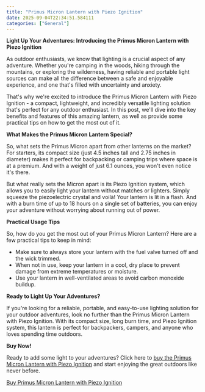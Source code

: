 ```yaml
---
title: "Primus Micron Lantern with Piezo Ignition"
date: 2025-09-04T22:34:51.584111
categories: ["General"]
---
```

**Light Up Your Adventures: Introducing the Primus Micron Lantern with Piezo Ignition**

As outdoor enthusiasts, we know that lighting is a crucial aspect of any adventure. Whether you're camping in the woods, hiking through the mountains, or exploring the wilderness, having reliable and portable light sources can make all the difference between a safe and enjoyable experience, and one that's filled with uncertainty and anxiety.

That's why we're excited to introduce the Primus Micron Lantern with Piezo Ignition - a compact, lightweight, and incredibly versatile lighting solution that's perfect for any outdoor enthusiast. In this post, we'll dive into the key benefits and features of this amazing lantern, as well as provide some practical tips on how to get the most out of it.

**What Makes the Primus Micron Lantern Special?**

So, what sets the Primus Micron apart from other lanterns on the market? For starters, its compact size (just 4.5 inches tall and 2.75 inches in diameter) makes it perfect for backpacking or camping trips where space is at a premium. And with a weight of just 6.1 ounces, you won't even notice it's there.

But what really sets the Micron apart is its Piezo Ignition system, which allows you to easily light your lantern without matches or lighters. Simply squeeze the piezoelectric crystal and voilà! Your lantern is lit in a flash. And with a burn time of up to 18 hours on a single set of batteries, you can enjoy your adventure without worrying about running out of power.

**Practical Usage Tips**

So, how do you get the most out of your Primus Micron Lantern? Here are a few practical tips to keep in mind:

* Make sure to always store your lantern with the fuel valve turned off and the wick trimmed.
* When not in use, keep your lantern in a cool, dry place to prevent damage from extreme temperatures or moisture.
* Use your lantern in well-ventilated areas to avoid carbon monoxide buildup.

**Ready to Light Up Your Adventures?**

If you're looking for a reliable, portable, and easy-to-use lighting solution for your outdoor adventures, look no further than the Primus Micron Lantern with Piezo Ignition. With its compact size, long burn time, and Piezo Ignition system, this lantern is perfect for backpackers, campers, and anyone who loves spending time outdoors.

**Buy Now!**

Ready to add some light to your adventures? Click here to [buy the Primus Micron Lantern with Piezo Ignition](https://www.amazon.com/dp/B001QC78QK) and start enjoying the great outdoors like never before.

[Buy Primus Micron Lantern with Piezo Ignition](https://www.amazon.com/dp/B001QC78QK)
